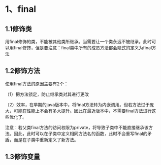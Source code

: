 # 1、final

## 1.1修饰类

用final修饰的类，不能被其他类所继承。当需要让一个类永远不被继承，此时可以用final修饰，但是要注意：final类中所有的成员方法都会隐式的定义为final方法

## 1.2修饰方法

使用final方法的原因主要有2个：

（1）把方法锁定，防止继承类对其进行更改

（2）效率，在早期的java版本中，将final方法转为内嵌调用。但若方法过于庞大，可能在性能上不会有多大提升。因此在最近版本中，不需要final方法进行这些优化了。

注意：若父类final方法的访问权限为private，将导致子类中不能直接继承该方法。因此，此时可以在子类中定义相同方法名的函数，此时不会重写final的矛盾，而是在子类中重新定义了新方法。

## 1.3修饰变量